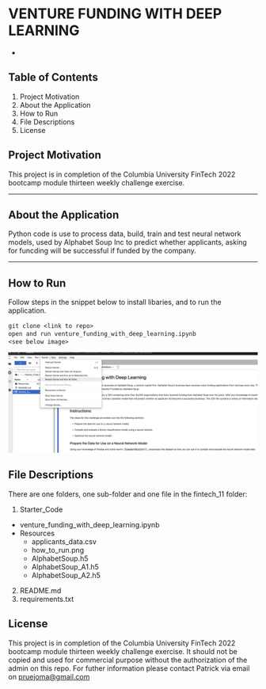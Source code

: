 # VENTURE FUNDING WITH DEEP LEARNING

-
## Table of Contents

1. Project Motivation
2. About the Application
3. How to Run
4. File Descriptions
5. License

## Project Motivation
This project is in completion of the Columbia University FinTech 2022 bootcamp module thirteen weekly challenge exercise.

---

## About the Application
Python code is use to process data, build, train and test neural network models, used by Alphabet Soup Inc to predict whether applicants, asking for funcding will be successful if funded by the company.

---
## How to Run
Follow steps in the snippet below to install libaries, and to run the application.

```
git clone <link to repo>
open and run venture_funding_with_deep_learning.ipynb 
<see below image>

```

![alt text](./Resources/how_to_run.png)


## File Descriptions
There are one folders, one sub-folder and one file in the fintech_11 folder:
1. Starter_Code
 - venture_funding_with_deep_learning.ipynb
 - Resources
   - applicants_data.csv
   - how_to_run.png
   - AlphabetSoup.h5
   - AlphabetSoup_A1.h5
   - AlphabetSoup_A2.h5

2. README.md
3. requirements.txt



    
## License
This project is in completion of the Columbia University FinTech 2022 bootcamp module thirteen weekly challenge exercise. It should not be copied and used for commercial purpose without the authorization of the admin on this repo. For futher information please contact Patrick via email on pruejoma@gmail.com